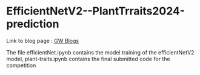 # EfficientNetV2--PlantTrraits2024-prediction

Link to blog page : [GW Blogs](blogs.gwu.edu/kishan-ramesh/fgvc-plant-trait-2024/)

The file efficientNet.ipynb contains the model training of the efficientNetV2 model, plant-traits.ipynb contains the final submitted code for the competition
